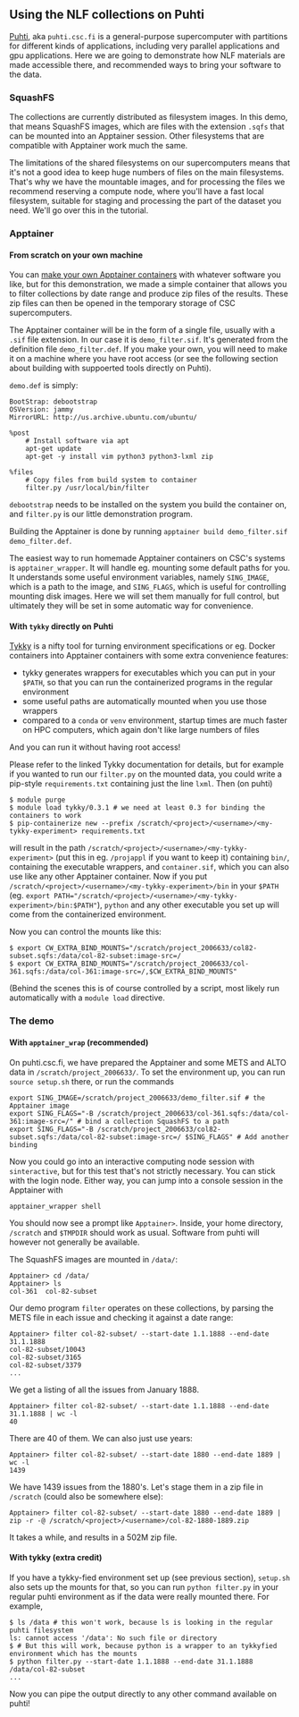 ## Using the NLF collections on Puhti

[Puhti](https://docs.csc.fi/computing/systems-puhti/), aka `puhti.csc.fi` is a general-purpose supercomputer with partitions for different kinds of applications, including very parallel applications and gpu applications. Here we are going to demonstrate how NLF materials are made accessible there, and recommended ways to bring your software to the data.

### SquashFS

The collections are currently distributed as filesystem images. In this demo, that means SquashFS images, which are files with the extension `.sqfs` that can be mounted into an Apptainer session. Other filesystems that are compatible with Apptainer work much the same.

The limitations of the shared filesystems on our supercomputers means that it's not a good idea to keep huge numbers of files on the main filesystems. That's why we have the mountable images, and for processing the files we recommend reserving a compute node, where you'll have a fast local filesystem, suitable for staging and processing the part of the dataset you need. We'll go over this in the tutorial.

### Apptainer

#### From scratch on your own machine

You can [make your own Apptainer containers](https://docs.csc.fi/support/tutorials/singularity-scratch/) with whatever software you like, but for this demonstration, we made a simple container that allows you to filter collections by date range and produce zip files of the results. These zip files can then be opened in the temporary storage of CSC supercomputers.

The Apptainer container will be in the form of a single file, usually with a `.sif` file extension. In our case it is `demo_filter.sif`. It's generated from the definition file `demo_filter.def`. If you make your own, you will need to make it on a machine where you have root access (or see the following section about building with suppoerted tools directly on Puhti).

`demo.def` is simply:

```
BootStrap: debootstrap
OSVersion: jammy
MirrorURL: http://us.archive.ubuntu.com/ubuntu/

%post
	# Install software via apt
	apt-get update
	apt-get -y install vim python3 python3-lxml zip

%files
	# Copy files from build system to container
	filter.py /usr/local/bin/filter
```

`debootstrap` needs to be installed on the system you build the container on, and `filter.py` is our little demonstration program.

Building the Apptainer is done by running `apptainer build demo_filter.sif demo_filter.def`.

The easiest way to run homemade Apptainer containers on CSC's systems is `apptainer_wrapper`. It will handle eg. mounting some default paths for you. It understands some useful environment variables, namely `SING_IMAGE`, which is a path to the image, and `SING_FLAGS`, which is useful for controlling mounting disk images. Here we will set them manually for full control, but ultimately they will be set in some automatic way for convenience.

#### With `tykky` directly on Puhti

[Tykky](https://docs.csc.fi/computing/containers/tykky/) is a nifty tool for turning environment specifications or eg. Docker containers into Apptainer containers with some extra convenience features:

* tykky generates wrappers for executables which you can put in your `$PATH`, so that you can run the containerized programs in the regular environment
* some useful paths are automatically mounted when you use those wrappers
* compared to a `conda` or `venv` environment, startup times are much faster on HPC computers, which again don't like large numbers of files

And you can run it without having root access!

Please refer to the linked Tykky documentation for details, but for example if you wanted to run our `filter.py` on the mounted data, you could write a pip-style `requirements.txt` containing just the line `lxml`. Then (on puhti)

```
$ module purge
$ module load tykky/0.3.1 # we need at least 0.3 for binding the containers to work
$ pip-containerize new --prefix /scratch/<project>/<username>/<my-tykky-experiment> requirements.txt
```

will result in the path `/scratch/<project>/<username>/<my-tykky-experiment>` (put this in eg. `/projappl` if you want to keep it) containing `bin/`, containing the executable wrappers, and `container.sif`, which you can also use like any other Apptainer container. Now if you put `/scratch/<project>/<username>/<my-tykky-experiment>/bin` in your `$PATH` (eg. `export PATH="/scratch/<project>/<username>/<my-tykky-experiment>/bin:$PATH"`), `python` and any other executable you set up will come from the containerized environment.

Now you can control the mounts like this:

```
$ export CW_EXTRA_BIND_MOUNTS="/scratch/project_2006633/col82-subset.sqfs:/data/col-82-subset:image-src=/
$ export CW_EXTRA_BIND_MOUNTS="/scratch/project_2006633/col-361.sqfs:/data/col-361:image-src=/,$CW_EXTRA_BIND_MOUNTS"
```

(Behind the scenes this is of course controlled by a script, most likely run automatically with a `module load` directive.

### The demo

#### With `apptainer_wrap` (recommended)

On puhti.csc.fi, we have prepared the Apptainer and some METS and ALTO data in `/scratch/project_2006633/`. To set the environment up, you can run `source setup.sh` there, or run the commands

```
export SING_IMAGE=/scratch/project_2006633/demo_filter.sif # the Apptainer image
export SING_FLAGS="-B /scratch/project_2006633/col-361.sqfs:/data/col-361:image-src=/" # bind a collection SquashFS to a path
export SING_FLAGS="-B /scratch/project_2006633/col82-subset.sqfs:/data/col-82-subset:image-src=/ $SING_FLAGS" # Add another binding
```

Now you could go into an interactive computing node session with `sinteractive`, but for this test that's not strictly necessary. You can stick with the login node. Either way, you can jump into a console session in the Apptainer with

`apptainer_wrapper shell`

You should now see a prompt like `Apptainer>`. Inside, your home directory, `/scratch` and `$TMPDIR` should work as usual. Software from puhti will however not generally be available.

The SquashFS images are mounted in `/data/`:

```
Apptainer> cd /data/
Apptainer> ls
col-361  col-82-subset
```

Our demo program `filter` operates on these collections, by parsing the METS file in each issue and checking it against a date range:

```
Apptainer> filter col-82-subset/ --start-date 1.1.1888 --end-date 31.1.1888
col-82-subset/10043
col-82-subset/3165
col-82-subset/3379
...
```

We get a listing of all the issues from January 1888.

```
Apptainer> filter col-82-subset/ --start-date 1.1.1888 --end-date 31.1.1888 | wc -l
40
```

There are 40 of them. We can also just use years:

```
Apptainer> filter col-82-subset/ --start-date 1880 --end-date 1889 | wc -l
1439
```

We have 1439 issues from the 1880's. Let's stage them in a zip file in `/scratch` (could also be somewhere else):

```
Apptainer> filter col-82-subset/ --start-date 1880 --end-date 1889 | zip -r -@ /scratch/<project>/<username>/col-82-1880-1889.zip 
```

It takes a while, and results in a 502M zip file.

#### With tykky (extra credit)

If you have a tykky-fied environment set up (see previous section), `setup.sh` also sets up the mounts for that, so you can run `python filter.py` in your regular puhti environment as if the data were really mounted there. For example,

```
$ ls /data # this won't work, because ls is looking in the regular puhti filesystem
ls: cannot access '/data': No such file or directory
$ # But this will work, because python is a wrapper to an tykkyfied environment which has the mounts
$ python filter.py --start-date 1.1.1888 --end-date 31.1.1888 /data/col-82-subset
...
```

Now you can pipe the output directly to any other command available on puhti!
